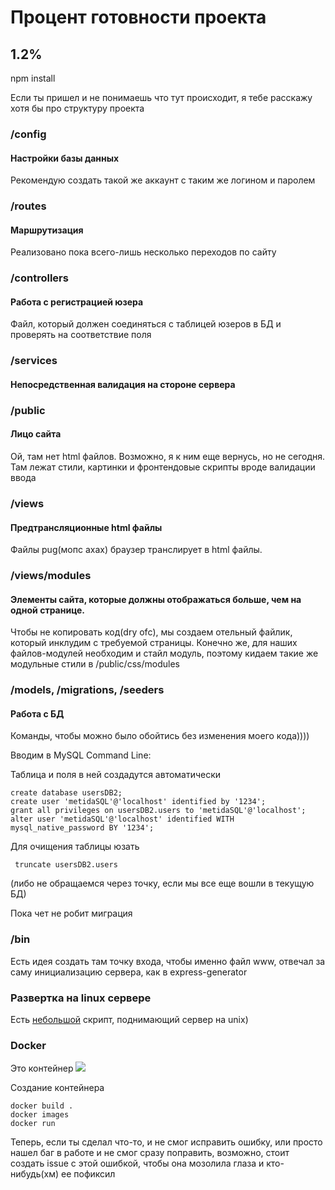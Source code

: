 <h1> Процент готовности проекта </h1>

<h2> 1.2% </h2>

npm install 

<p>Если ты пришел и не понимаешь что тут происходит, я тебе расскажу хотя бы про структуру проекта

<h3> /config </h3>
<h4>Настройки базы данных </h4>
<p>Рекомендую создать такой же аккаунт с таким же логином и паролем

<h3>/routes</h3>
<h4>Маршрутизация </h4>
<p>Реализовано пока всего-лишь несколько переходов по сайту

<h3>/controllers</h3>
<h4>Работа с регистрацией юзера </h4>
<p> Файл, который должен соединяться с таблицей юзеров в БД и проверять на соответствие поля

<h3>/services</h3>
<h4>Непосредственная валидация на стороне сервера</h4>

<h3>/public</h3>
<h4>Лицо сайта </h4>
<p>Ой, там нет html файлов. Возможно, я к ним еще вернусь, но не сегодня. Там лежат стили, картинки и фронтендовые скрипты вроде валидации ввода

<h3>/views</h3>
<h4>Предтрансляционные html файлы </h4>
<p>Файлы pug(мопс ахах) браузер транслирует в html файлы. 

<h3>/views/modules </h3>
<h4>Элементы сайта, которые должны отображаться больше, чем на одной странице.</h4>
<p>Чтобы не копировать код(dry ofc), мы создаем отельный файлик, который инклудим с требуемой страницы. Конечно же, для наших файлов-модулей необходим и стайл модуль, поэтому кидаем такие же модульные стили в /public/css/modules

<h3>/models, /migrations, /seeders</h3>
<h4>Работа с БД</h4>
<p>Команды, чтобы можно было обойтись без изменения моего кода)))) 
<p>Вводим в MySQL Command Line:
<p> Таблица и поля в ней создадутся автоматически
<pre><code>create database usersDB2; 
create user 'metidaSQL'@'localhost' identified by '1234';
grant all privileges on usersDB2.users to 'metidaSQL'@'localhost';
alter user 'metidaSQL'@'localhost' identified WITH mysql_native_password BY '1234';</code></pre>
<p>Для очищения таблицы юзать 
<pre><code> truncate usersDB2.users</code></pre> (либо не обращаемся через точку, если мы все еще вошли в текущую БД)

<p> Пока чет не робит миграция 

<h3>/bin</h3>
<p>Есть идея создать там точку входа, чтобы именно файл www, отвечал за саму инициализацию сервера, как в express-generator

<h3>Развертка на linux сервере </h3>
<p> Есть <a href="https://github.com/Sapfir0/deploymentMetida">небольшой</a> скрипт, поднимающий сервер на unix)

<h3>Docker</h3>
<p>Это контейнер 
<img src="https://im0-tub-ru.yandex.net/i?id=9c8143a2c07d5d1b78dbad9b2567a6ae-l&n=13">
<p> Создание контейнера
<pre><code>docker build .
docker images
docker run <IMAGE_ID> </code></pre>

<p>Теперь, если ты сделал что-то, и не смог исправить ошибку, или просто нашел баг в работе и не смог сразу поправить, возможно, стоит создать issue с этой ошибкой, чтобы она мозолила глаза и кто-нибудь(хм) ее пофиксил

